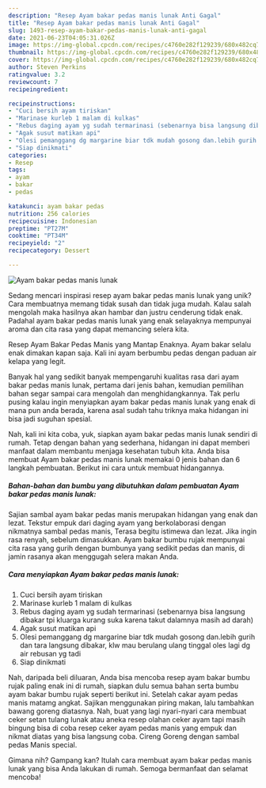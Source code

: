```yaml
---
description: "Resep Ayam bakar pedas manis lunak Anti Gagal"
title: "Resep Ayam bakar pedas manis lunak Anti Gagal"
slug: 1493-resep-ayam-bakar-pedas-manis-lunak-anti-gagal
date: 2021-06-23T04:05:31.026Z
image: https://img-global.cpcdn.com/recipes/c4760e282f129239/680x482cq70/ayam-bakar-pedas-manis-lunak-foto-resep-utama.jpg
thumbnail: https://img-global.cpcdn.com/recipes/c4760e282f129239/680x482cq70/ayam-bakar-pedas-manis-lunak-foto-resep-utama.jpg
cover: https://img-global.cpcdn.com/recipes/c4760e282f129239/680x482cq70/ayam-bakar-pedas-manis-lunak-foto-resep-utama.jpg
author: Steven Perkins
ratingvalue: 3.2
reviewcount: 7
recipeingredient:

recipeinstructions:
- "Cuci bersih ayam tiriskan"
- "Marinase kurleb 1 malam di kulkas"
- "Rebus daging ayam yg sudah termarinasi (sebenarnya bisa langsung dibakar tpi kluarga kurang suka karena takut dalamnya masih ad darah)"
- "Agak susut matikan api"
- "Olesi pemanggang dg margarine biar tdk mudah gosong dan.lebih gurih dan tara langsung dibakar, klw mau berulang ulang tinggal oles lagi dg air rebusan yg tadi"
- "Siap dinikmati"
categories:
- Resep
tags:
- ayam
- bakar
- pedas

katakunci: ayam bakar pedas 
nutrition: 256 calories
recipecuisine: Indonesian
preptime: "PT27M"
cooktime: "PT34M"
recipeyield: "2"
recipecategory: Dessert

---
```



![Ayam bakar pedas manis lunak](https://img-global.cpcdn.com/recipes/c4760e282f129239/680x482cq70/ayam-bakar-pedas-manis-lunak-foto-resep-utama.jpg)

Sedang mencari inspirasi resep ayam bakar pedas manis lunak yang unik? Cara membuatnya memang tidak susah dan tidak juga mudah. Kalau salah mengolah maka hasilnya akan hambar dan justru cenderung tidak enak. Padahal ayam bakar pedas manis lunak yang enak selayaknya mempunyai aroma dan cita rasa yang dapat memancing selera kita.

Resep Ayam Bakar Pedas Manis yang Mantap Enaknya. Ayam bakar selalu enak dimakan kapan saja. Kali ini ayam berbumbu pedas dengan paduan air kelapa yang legit.

Banyak hal yang sedikit banyak mempengaruhi kualitas rasa dari ayam bakar pedas manis lunak, pertama dari jenis bahan, kemudian pemilihan bahan segar sampai cara mengolah dan menghidangkannya. Tak perlu pusing kalau ingin menyiapkan ayam bakar pedas manis lunak yang enak di mana pun anda berada, karena asal sudah tahu triknya maka hidangan ini bisa jadi suguhan spesial.


Nah, kali ini kita coba, yuk, siapkan ayam bakar pedas manis lunak sendiri di rumah. Tetap dengan bahan yang sederhana, hidangan ini dapat memberi manfaat dalam membantu menjaga kesehatan tubuh kita. Anda bisa membuat Ayam bakar pedas manis lunak memakai 0 jenis bahan dan 6 langkah pembuatan. Berikut ini cara untuk membuat hidangannya.

<!--inarticleads1-->

##### Bahan-bahan dan bumbu yang dibutuhkan dalam pembuatan Ayam bakar pedas manis lunak:



Sajian sambal ayam bakar pedas manis merupakan hidangan yang enak dan lezat. Tekstur empuk dari daging ayam yang berkolaborasi dengan nikmatnya sambal pedas manis, Terasa begitu istimewa dan lezat. Jika ingin rasa renyah, sebelum dimasukkan. Ayam bakar bumbu rujak mempunyai cita rasa yang gurih dengan bumbunya yang sedikit pedas dan manis, di jamin rasanya akan menggugah selera makan Anda. 

<!--inarticleads2-->

##### Cara menyiapkan Ayam bakar pedas manis lunak:

1. Cuci bersih ayam tiriskan
1. Marinase kurleb 1 malam di kulkas
1. Rebus daging ayam yg sudah termarinasi (sebenarnya bisa langsung dibakar tpi kluarga kurang suka karena takut dalamnya masih ad darah)
1. Agak susut matikan api
1. Olesi pemanggang dg margarine biar tdk mudah gosong dan.lebih gurih dan tara langsung dibakar, klw mau berulang ulang tinggal oles lagi dg air rebusan yg tadi
1. Siap dinikmati


Nah, daripada beli diluaran, Anda bisa mencoba resep ayam bakar bumbu rujak paling enak ini di rumah, siapkan dulu semua bahan serta bumbu ayam bakar bumbu rujak seperti berikut ini. Setelah cakar ayam pedas manis matamg angkat. Sajikan menggunakan piring makan, lalu tambahkan bawang goreng diatasnya. Nah, buat yang lagi nyari-nyari cara membuat ceker setan tulang lunak atau aneka resep olahan ceker ayam tapi masih bingung bisa di coba resep ceker ayam pedas manis yang empuk dan nikmat diatas yang bisa langsung coba. Cireng Goreng dengan sambal pedas Manis special. 

Gimana nih? Gampang kan? Itulah cara membuat ayam bakar pedas manis lunak yang bisa Anda lakukan di rumah. Semoga bermanfaat dan selamat mencoba!
